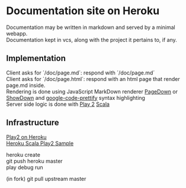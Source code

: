 Documentation site on Heroku
=====================================

Documentation may be written in markdown and served by a minimal webapp.  
Documentation kept in vcs, along with the project it pertains to, if any.  

## Implementation
Client asks for ´/doc/page.md´: respond with ´/doc/page.md´  
Client asks for ´/doc/page.html´: respond with an html page that render page.md inside.  
Rendering is done using JavaScript MarkDown renderer [PageDown][pd] or [ShowDown][sd] and [google-code-prettify][prettify] syntax highlighting  
Server side logic is done with [Play 2][play] [Scala][scala]


## Infrastructure

[Play2 on Heroku][p2h]  
[Heroku Scala Play2 Sample][p2hsample]  

heroku create  
git push heroku master  
play debug run  

(in fork) git pull upstream master  


[pd]: http://code.google.com/p/pagedown/wiki/PageDown
[sd]: https://github.com/coreyti/showdown
[prettify]: http://code.google.com/p/google-code-prettify/
[play]: http://www.playframework.org/
[scala]: http://www.scala-lang.org/

[p2h]: https://github.com/playframework/Play20/wiki/ProductionHeroku
[p2hsample]: https://github.com/heroku/scala-play-sample

